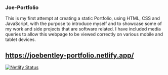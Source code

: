 ### Joe-Portfolio

This is my first attempt at creating a static Portfolio, using HTML, CSS and JavaScript, with the purpose to introduce myself and to showcase some of my work and side projects that are software related. I have included media queries to allow this webpage to be viewed correctly on various mobile and tablet devices.

## https://joebentley-portfolio.netlify.app/

[![Netlify Status](https://api.netlify.com/api/v1/badges/512a6f1b-1faa-47ea-8718-9c917e4f8d5a/deploy-status)](https://app.netlify.com/sites/joebentley-portfolio/deploys)